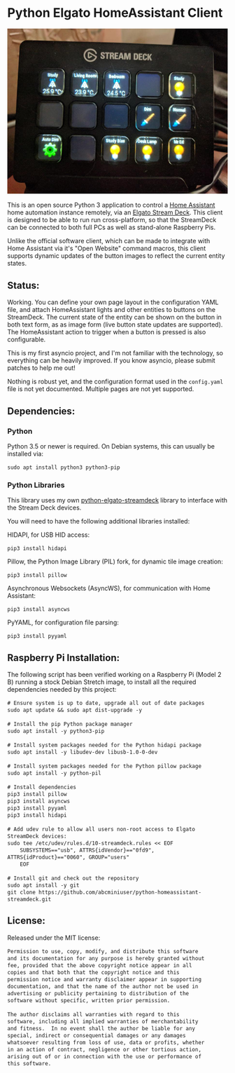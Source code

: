 # Python Elgato HomeAssistant Client

![Example Deck](ExampleDeck.jpg)

This is an open source Python 3 application to control a
[Home Assistant](http://home-assistant.io) home automation instance remotely,
via an [Elgato Stream Deck](https://www.elgato.com/en/gaming/stream-deck). This
client is designed to be able to run run cross-platform, so that the StreamDeck
can be connected to both full PCs as well as stand-alone Raspberry Pis.

Unlike the official software client, which can be made to integrate with Home
Assistant via it's "Open Website" command macros, this client supports dynamic
updates of the button images to reflect the current entity states.

## Status:

Working. You can define your own page layout in the configuration YAML file, and
attach HomeAssistant lights and other entities to buttons on the StreamDeck. The
current state of the entity can be shown on the button in both text form, as
as image form (live button state updates are supported). The HomeAssistant
action to trigger when a button is pressed is also configurable.

This is my first asyncio project, and I'm not familiar with the technology, so
everything can be heavily improved. If you know asyncio, please submit patches
to help me out!

Nothing is robust yet, and the configuration format used in the `config.yaml`
file is not yet documented. Multiple pages are not yet supported.

## Dependencies:

### Python

Python 3.5 or newer is required. On Debian systems, this can usually be
installed via:
```
sudo apt install python3 python3-pip
```

### Python Libraries

This library uses my own [python-elgato-streamdeck](https://github.com/abcminiuser/python-elgato-streamdeck)
library to interface with the Stream Deck devices.

You will need to have the following additional libraries installed:

HIDAPI, for USB HID access:
```
pip3 install hidapi
```
Pillow, the Python Image Library (PIL) fork, for dynamic tile image creation:
```
pip3 install pillow
```
Asynchronous Websockets (AsyncWS), for communication with Home Assistant:
```
pip3 install asyncws
```
PyYAML, for configuration file parsing:
```
pip3 install pyyaml
```

## Raspberry Pi Installation:

The following script has been verified working on a Raspberry Pi (Model 2 B)
running a stock Debian Stretch image, to install all the required dependencies
needed by this project:

```
# Ensure system is up to date, upgrade all out of date packages
sudo apt update && sudo apt dist-upgrade -y

# Install the pip Python package manager
sudo apt install -y python3-pip

# Install system packages needed for the Python hidapi package
sudo apt install -y libudev-dev libusb-1.0-0-dev

# Install system packages needed for the Python pillow package
sudo apt install -y python-pil

# Install dependencies
pip3 install pillow
pip3 install asyncws
pip3 install pyyaml
pip3 install hidapi

# Add udev rule to allow all users non-root access to Elgato StreamDeck devices:
sudo tee /etc/udev/rules.d/10-streamdeck.rules << EOF
	SUBSYSTEMS=="usb", ATTRS{idVendor}=="0fd9", ATTRS{idProduct}=="0060", GROUP="users"
	EOF

# Install git and check out the repository
sudo apt install -y git
git clone https://github.com/abcminiuser/python-homeassistant-streamdeck.git
```

## License:

Released under the MIT license:

```
Permission to use, copy, modify, and distribute this software
and its documentation for any purpose is hereby granted without
fee, provided that the above copyright notice appear in all
copies and that both that the copyright notice and this
permission notice and warranty disclaimer appear in supporting
documentation, and that the name of the author not be used in
advertising or publicity pertaining to distribution of the
software without specific, written prior permission.

The author disclaims all warranties with regard to this
software, including all implied warranties of merchantability
and fitness.  In no event shall the author be liable for any
special, indirect or consequential damages or any damages
whatsoever resulting from loss of use, data or profits, whether
in an action of contract, negligence or other tortious action,
arising out of or in connection with the use or performance of
this software.
```
